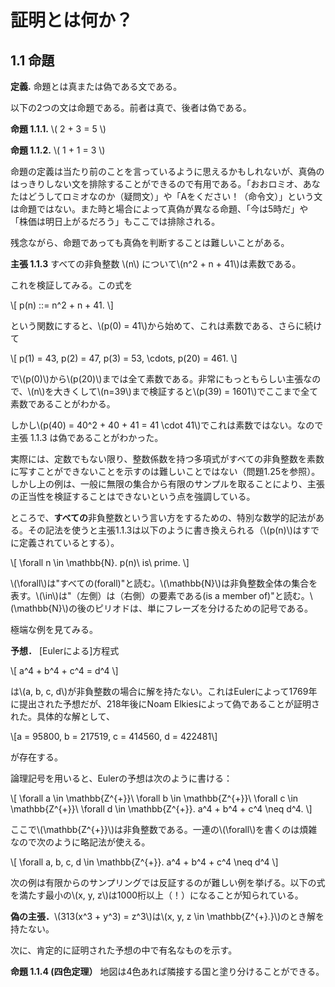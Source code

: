# 証明とは何か？

## 1.1 命題

**定義.** 命題とは真または偽である文である。

以下の2つの文は命題である。前者は真で、後者は偽である。

**命題 1.1.1.**     \\( 2 + 3 = 5 \\)

**命題 1.1.2.**     \\( 1 + 1 = 3 \\)

命題の定義は当たり前のことを言っているように思えるかもしれないが、真偽のはっきりしない文を排除することができるので有用である。「おおロミオ、あなたはどうしてロミオなのか（疑問文）」や「Aをください！（命令文）」という文は命題ではない。また時と場合によって真偽が異なる命題、「今は5時だ」や「株価は明日上がるだろう」もここでは排除される。

残念ながら、命題であっても真偽を判断することは難しいことがある。

**主張 1.1.3** すべての非負整数 \\(n\\) について\\(n^2 + n + 41\\)は素数である。

これを検証してみる。この式を

\\[
p(n) ::= n^2 + n + 41.
\\]

という関数にすると、\\(p(0) = 41\\)から始めて、これは素数である、さらに続けて

\\[
p(1) = 43, p(2) = 47, p(3) = 53, \cdots, p(20) = 461.
\\]

で\\(p(0)\\)から\\(p(20)\\)までは全て素数である。非常にもっともらしい主張なので、\\(n\\)を大きくして\\(n=39\\)まで検証すると\\(p(39) = 1601\\)でここまで全て素数であることがわかる。

しかし\\(p(40) = 40^2 + 40 + 41 = 41 \cdot 41\\)でこれは素数ではない。なので主張 1.1.3 は偽であることがわかった。

実際には、定数でもない限り、整数係数を持つ多項式がすべての非負整数を素数に写すことができないことを示すのは難しいことではない（問題1.25を参照）。しかし上の例は、一般に無限の集合から有限のサンプルを取ることにより、主張の正当性を検証することはできないという点を強調している。

ところで、**すべての**非負整数という言い方をするための、特別な数学的記法がある。その記法を使うと主張1.1.3は以下のように書き換えられる（\\(p(n)\\)はすでに定義されているとする）。

\\[
\forall n \in \mathbb{N}. p(n)\ is\ prime.
\\]


\\(\forall\\)は"すべての(forall)"と読む。\\(\mathbb{N}\\)は非負整数全体の集合を表す。\\(\in\\)は"（左側）は（右側）の要素である(is a member of)"と読む。\\(\mathbb{N}\\)の後のピリオドは、単にフレーズを分けるための記号である。

極端な例を見てみる。

**予想．** [Eulerによる]方程式

\\[
a^4 + b^4 + c^4 = d^4
\\]

は\\(a, b, c, d\\)が非負整数の場合に解を持たない。これはEulerによって1769年に提出された予想だが、218年後にNoam Elkiesによって偽であることが証明された。具体的な解として、

\\[a = 95800, b = 217519, c = 414560, d = 422481\\]

が存在する。

論理記号を用いると、Eulerの予想は次のように書ける：

\\[
\forall a \in \mathbb{Z^{+}}\ \forall b \in \mathbb{Z^{+}}\ \forall c \in \mathbb{Z^{+}}\ \forall d \in \mathbb{Z^{+}}. a^4 + b^4 + c^4 \neq d^4.
\\]

ここで\\(\mathbb{Z^{+}}\\)は非負整数である。一連の\\(\forall\\)を書くのは煩雑なので次のように略記法が使える。

\\[
\forall a, b, c, d \in \mathbb{Z^{+}}. a^4 + b^4 + c^4 \neq d^4
\\]

次の例は有限からのサンプリングでは反証するのが難しい例を挙げる。以下の式を満たす最小の\\(x, y, z\\)は1000桁以上（！）になることが知られている。

**偽の主張．**\\(313(x^3 + y^3) = z^3\\)は\\(x, y, z \in \mathbb{Z^{+}.}\\)のとき解を持たない。

次に、肯定的に証明された予想の中で有名なものを示す。

**命題 1.1.4 (四色定理）** 地図は4色あれば隣接する国と塗り分けることができる。
